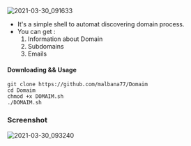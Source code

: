 ![2021-03-30_091633](https://user-images.githubusercontent.com/77072306/112942392-b5d89c00-9138-11eb-90dd-11b5010121ae.png)
                                              
* It's a simple shell to automat discovering domain process.
* You can get :
  1. Information about Domain 
  2. Subdomains
  3. Emails

#### Downloading && Usage
```
git clone https://github.com/malbana77/Domaim
cd Domaim
chmod +x DOMAIM.sh
./DOMAIM.sh
```
### Screenshot

![2021-03-30_093240](https://user-images.githubusercontent.com/77072306/112944176-27194e80-913b-11eb-89d2-1897b480e7ae.png)
